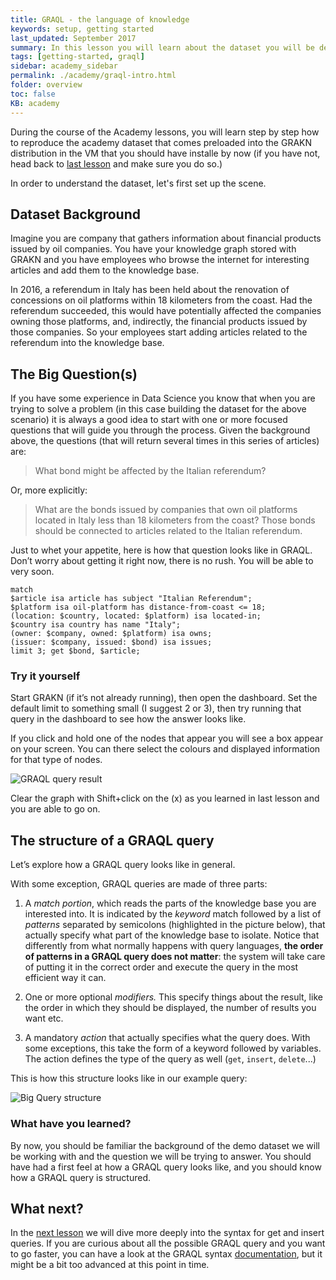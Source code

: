 ```yaml
---
title: GRAQL - the language of knowledge
keywords: setup, getting started
last_updated: September 2017
summary: In this lesson you will learn about the dataset you will be dealing with in the Academy and will get a first taste of the GRAQL language
tags: [getting-started, graql]
sidebar: academy_sidebar
permalink: ./academy/graql-intro.html
folder: overview
toc: false
KB: academy
---
```


During the course of the Academy lessons, you will learn step by step how to reproduce the academy dataset that comes preloaded into the GRAKN distribution in the VM that you should have installe by now (if you have not, head back to [last lesson](/academy/setup.html) and make sure you do so.)

In order to understand the dataset, let's first set up the scene.


## Dataset Background

Imagine you are company that gathers information about financial products issued by oil companies. You have your knowledge graph stored with GRAKN and you have employees who browse the internet for interesting articles and add them to the knowledge base.

In 2016, a referendum in Italy has been held about the renovation of concessions on oil platforms within 18 kilometers from the coast. Had the referendum succeeded, this would have potentially affected the companies owning those platforms, and, indirectly, the financial products issued by those companies. So your employees start adding articles related to the referendum into the knowledge base.


## The Big Question(s)

If you have some experience in Data Science you know that when you are trying to solve a problem (in this case building the dataset for the above scenario) it is always a good idea to start with one or more focused questions that will guide you through the process. Given the background above, the questions (that will return several times in this series of articles) are:

> What bond might be affected by the Italian referendum?

Or, more explicitly:

> What are the bonds issued by companies that own oil platforms located in Italy less than 18 kilometers from the coast? Those bonds should be connected to articles related to the Italian referendum.

Just to whet your appetite, here is how that question looks like in GRAQL. Don’t worry about getting it right now, there is no rush. You will be able to very soon.

```graql
match
$article isa article has subject "Italian Referendum";
$platform isa oil-platform has distance-from-coast <= 18;
(location: $country, located: $platform) isa located-in;
$country isa country has name "Italy";
(owner: $company, owned: $platform) isa owns;
(issuer: $company, issued: $bond) isa issues;
limit 3; get $bond, $article;
```

### Try it yourself

Start GRAKN (if it’s not already running), then open the dashboard. Set the default limit to something small (I suggest 2 or 3), then try running that query in the dashboard to see how the answer looks like.

If you click and hold one of the nodes that appear you will see a box appear on your screen. You can there select the colours and displayed information for that type of nodes.

  ![GRAQL query result](/images/academy/2-graql/Big-Query.png)

Clear the graph with Shift+click on the (x) as you learned in last lesson and you are able to go on.


## The structure of a GRAQL query

Let’s explore how a GRAQL query looks like in general.

With some exception, GRAQL queries are made of three parts:

  1. A _match portion_, which reads the parts of the knowledge base you are interested into. It is indicated by the _keyword_ match followed by a list of _patterns_ separated by semicolons (highlighted in the picture below), that actually specify what part of the knowledge base to isolate. Notice that differently from what normally happens with query languages, **the order of patterns in a GRAQL query does not matter**: the system will take care of putting it in the correct order and execute the query in the most efficient way it can.

  1. One or more optional _modifiers._ This specify things about the result, like the order in which they should be displayed, the number of results you want  etc.

  1. A mandatory _action_ that actually specifies what the query does. With some exceptions, this take the form of a keyword followed by variables. The action defines the type of the query as well (`get`, `insert`, `delete`...)


This is how this structure looks like in our example query:

  ![Big Query structure](/images/academy/2-graql/query-structure.png)


### What have you learned?

By now, you should be familiar the background of the demo dataset we will be working with and the question we will be trying to answer. You should have had a first feel at how a GRAQL query looks like, and you should know how a GRAQL query is structured.


## What next?

In the [next lesson](/academy/get-queries.html) we will dive more deeply into the syntax for get and insert queries. If you are curious about all the possible GRAQL query and you want to go faster, you can have a look at the GRAQL syntax [documentation](/index.html), but it might be a bit too advanced at this point in time.
